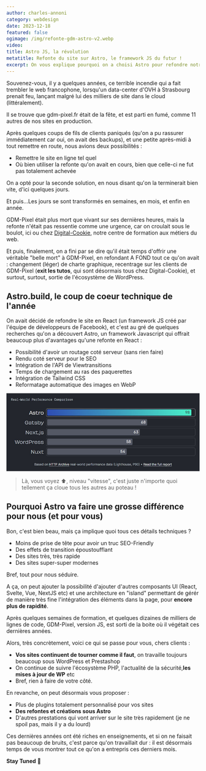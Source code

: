 ```yaml
---
author: charles-annoni
category: webdesign
date: 2023-12-18
featured: false
ogimage: /img/refonte-gdm-astro-v2.webp
video: 
title: Astro JS, la révolution
metatitle: Refonte du site sur Astro, le framework JS du futur !
excerpt: On vous explique pourquoi on a choisi Astro pour refondre notre site autrefois sur WordPress...
---
```

Souvenez-vous, il y a quelques années, ce terrible incendie qui a fait trembler le web francophone, lorsqu'un data-center d'OVH à Strasbourg prenait feu, lançant malgré lui des milliers de site dans le cloud (littéralement).

Il se trouve que gdm-pixel.fr était de la fête, et est parti en fumé, comme 11 autres de nos sites en production.

Après quelques coups de fils de clients paniqués (qu'on a pu rassurer immédiatement car oui, on avait des backups), et une petite après-midi à tout remettre en route, nous avions deux possibilités :

* Remettre le site en ligne tel quel
* Où bien utiliser la refonte qu'on avait en cours, bien que celle-ci ne fut pas totalement achevée

On a opté pour la seconde solution, en nous disant qu'on la terminerait bien vite, d'ici quelques jours.

Et puis...Les jours se sont transformés en semaines, en mois, et enfin en année.

GDM-Pixel était plus mort que vivant sur ses dernières heures, mais la refonte n'était pas ressentie comme une urgence, car on croulait sous le boulot, ici ou chez [Digital-Cookie](https://digital-cookie.io), notre centre de formation aux métiers du web.

Et puis, finalement, on a fini par se dire qu'il était temps d'offrir une véritable "belle mort" à GDM-Pixel, en refondant A FOND tout ce qu'on avait : changement (léger) de charte graphique, recentrage sur les clients de GDM-Pixel (**exit les tutos**, qui sont désormais tous chez Digital-Cookie), et surtout, surtout, sortie de l'écosystème de WordPress.

## Astro.build, le coup de coeur technique de l'année

On avait décidé de refondre le site en React (un framework JS créé par l'équipe de développeurs de Facebook), et c'est au gré de quelques recherches qu'on a découvert Astro, un framework Javascript qui offrait beaucoup plus d'avantages qu'une refonte en React :

* Possibilité d'avoir un routage coté serveur (sans rien faire)
* Rendu coté serveur pour le SEO
* Intégration de l'API de Viewtransitions
* Temps de chargement au ras des paquerettes
* Intégration de Tailwind CSS
* Reformatage automatique des images en WebP

![](../../../public/img/20231218_220108_astro-speed.jpg)

> Là, vous voyez ⬆️, niveau "vitesse", c'est juste n'importe quoi tellement ça cloue tous les autres au poteau !

## Pourquoi Astro va faire une grosse différence pour nous (et pour vous)

Bon, c'est bien beau, mais ça implique quoi tous ces détails techniques ?

* Moins de prise de tête pour avoir un truc SEO-Friendly
* Des effets de transition époustoufflant
* Des sites très, très rapide
* Des sites super-super modernes

Bref, tout pour nous séduire.

A ça, on peut ajouter la possibilité d'ajouter d'autres composants UI (React, Svelte, Vue, NextJS etc) et une architecture en "island" permettant de gérér de manière très fine l'intégration des éléments dans la page, pour **encore plus de rapidité**.

Après quelques semaines de formation, et quelques dizaines de milliers de lignes de code, GDM-Pixel, version JS, est sorti de la boite où il végétait ces dernières années.

Alors, très concrètement, voici ce qui se passe pour vous, chers clients :

* **Vos sites continuent de tourner comme il faut**, on travaille toujours beaucoup sous WordPress et Prestashop
* On continue de suivre l'écosystème PHP, l'actualité de la sécurité,**les mises à jour de WP** etc
* Bref, rien à faire de votre côté.

En revanche, on peut désormais vous proposer :

* Plus de plugins totalement personnalisé pour vos sites
* **Des refontes et créations sous Astro**
* D'autres prestations qui vont arriver sur le site très rapidement (je ne spoil pas, mais il y a du lourd)

Ces dernières années ont été riches en enseignements, et si on ne faisait pas beaucoup de bruits, c'est parce qu'on travaillait dur : il est désormais temps de vous montrer tout ce qu'on a entrepris ces derniers mois.

**Stay Tuned** 👀️
